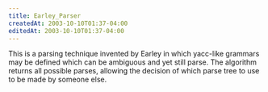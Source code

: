 ```yaml
---
title: Earley_Parser
createdAt: 2003-10-10T01:37-04:00
editedAt: 2003-10-10T01:37-04:00
---
```



This is a parsing technique invented by Earley in which yacc-like grammars may be defined which can be ambiguous and yet still parse. The algorithm returns all possible parses, allowing the decision of which parse tree to use to be made by someone else.

